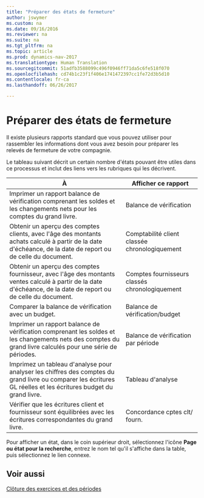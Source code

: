 ```yaml
---
title: "Préparer des états de fermeture"
author: jswymer
ms.custom: na
ms.date: 09/16/2016
ms.reviewer: na
ms.suite: na
ms.tgt_pltfrm: na
ms.topic: article
ms.prod: dynamics-nav-2017
ms.translationtype: Human Translation
ms.sourcegitcommit: 51adfb3588099c496f0946ff71da5c6fe518f070
ms.openlocfilehash: cd74b1c23f1f406e1741472397cc1fe72d3b5d10
ms.contentlocale: fr-ca
ms.lasthandoff: 06/26/2017

---
```

# <a name="prepare-closing-statements"></a>Préparer des états de fermeture
Il existe plusieurs rapports standard que vous pouvez utiliser pour rassembler les informations dont vous avez besoin pour préparer les relevés de fermeture de votre compagnie.

Le tableau suivant décrit un certain nombre d'états pouvant être utiles dans ce processus et inclut des liens vers les rubriques qui les décrivent.

|À     |Afficher ce rapport                  |
|-------|---------------------------------|
|Imprimer un rapport balance de vérification comprenant les soldes et les changements nets pour les comptes du grand livre.|Balance de vérification|
|Obtenir un aperçu des comptes clients, avec l'âge des montants achats calculé à partir de la date d'échéance, de la date de report ou de celle du document.|Comptabilité client classée chronologiquement|
|Obtenir un aperçu des comptes fournisseur, avec l'âge des montants ventes calculé à partir de la date d'échéance, de la date de report ou de celle du document.|Comptes fournisseurs classés chronologiquement|
|Comparer la balance de vérification avec un budget.|Balance de vérification/budget|
|Imprimer un rapport balance de vérification comprenant les soldes et les changements nets des comptes du grand livre calculés pour une série de périodes.|Balance de vérification par période|
|Imprimez un tableau d'analyse pour analyser les chiffres des comptes du grand livre ou comparer les écritures GL réelles et les écritures budget du grand livre.|Tableau d'analyse|
|Vérifier que les écritures client et fournisseur sont équilibrées avec les écritures correspondantes du grand livre.|Concordance cptes clt/ fourn.|

Pour afficher un état, dans le coin supérieur droit, sélectionnez l'icône **Page ou état pour la recherche**, entrez le nom tel qu'il s'affiche dans la table, puis sélectionnez le lien connexe.

## <a name="see-also"></a>Voir aussi
[Clôture des exercices et des périodes](year-close-years-periods.md)

